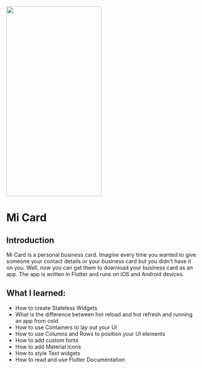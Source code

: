 <!-- ![Demo GIF](https://github.com/aishafarooque/Flutter-Information-Card/blob/main/media/demo.gif?raw=true) -->
<img align="center" src="https://github.com/aishafarooque/Flutter-Information-Card/blob/main/media/demo.gif?raw=true" width="250" height="500"/>

# Mi Card

## Introduction

Mi Card is a personal business card. Imagine every time you wanted to give someone your contact details or your business card but you didn't have it on you. Well, now you can get them to download your business card as an app. The app is written in Flutter and runs on iOS and Android devices.

## What I learned:

* How to create Stateless Widgets
* What is the difference between hot reload and hot refresh and running an app from cold
* How to use Containers to lay out your UI
* How to use Columns and Rows to position your UI elements
* How to add custom fonts
* How to add Material icons
* How to style Text widgets
* How to read and use Flutter Documentation

